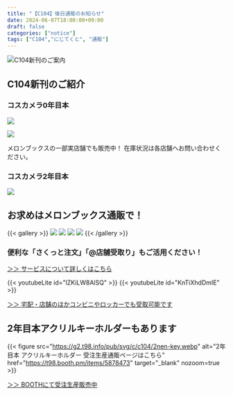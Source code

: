 ```yaml
---
title: "【C104】後日通販のお知らせ"
date: 2024-06-07T18:00:00+09:00
draft: false
categories: ["notice"]
tags: ["C104","にじてくと", "通販"]
---
```


![C104新刊のご案内](https://g2.t98.info/pub/svg/c/c104/c104-newly-published.webp)

## C104新刊のご紹介

### コスカメラ0年目本

<a href="https://www.melonbooks.co.jp/detail/detail.php?product_id=2436477" title="コスカメラ0年目本(メロンブックス)" target="_blank"><img src="https://g2.t98.info/pub/svg/c/c104/0nen-detail.webp" class="nozoom"></a>

<a href="https://www.melonbooks.co.jp/detail/detail.php?product_id=2436477" title="コスカメラ0年目本(メロンブックス)" target="_blank"><img src="https://g2.t98.info/pub/svg/c/c104/0nen-real.webp" class="nozoom"></a>

メロンブックスの一部実店舗でも販売中！ 在庫状況は各店舗へお問い合わせください。

### コスカメラ2年目本

<a href="https://www.melonbooks.co.jp/detail/detail.php?product_id=2431630" title="コスカメラ2年目本(メロンブックス)" target="_blank"><img src="https://g2.t98.info/pub/svg/c/c104/2nen-detail.webp" class="nozoom"></a>

## お求めはメロンブックス通販で！

{{< gallery >}}
<a href="https://www.melonbooks.co.jp/detail/detail.php?product_id=2436477" title="コスカメラ0年目本購入はこちら(メロンブックス)" target="_blank" class="grid-w50"><img src="https://g2.t98.info/pub/svg/c/c104/0nen-melon.webp" class="nozoom"></a>
<a href="https://www.melonbooks.co.jp/detail/detail.php?product_id=2431630" title="コスカメラ2年目本購入はこちら(メロンブックス)" target="_blank" class="grid-w50"><img src="https://g2.t98.info/pub/svg/c/c104/2nen-melon.webp" class="nozoom"></a>
<a href="https://www.melonbooks.co.jp/detail/detail.php?product_id=2529618" title="にじてくとの同人誌まとめ買いはこちら(メロンブックス)" target="_blank" class="grid-w50"><img src="https://g2.t98.info/pub/svg/c/c104/melobu-matome.png" class="nozoom"></a>
<a href="https://www.melonbooks.co.jp/circle/index.php?circle_id=119704" title="にじてくとの同人誌単品購入はこちら(メロンブックス)" target="_blank" class="grid-w50"><img src="https://g2.t98.info/pub/svg/c/c104/melobu-circle.png" class="nozoom"></a>
{{< /gallery >}}

### 便利な「さくっと注文」「@店舗受取り」もご活用ください！

[＞＞ サービスについて詳しくはこちら](https://www.melonbooks.co.jp/special/b/1/tenpojouhou/)

{{< youtubeLite id="lZKiLW8AlSQ" >}}
{{< youtubeLite id="KnTiXhdDmIE" >}}

[＞＞ 宅配・店舗のほかコンビニやロッカーでも受取可能です](https://www.melonbooks.co.jp/special/service/c_uketori/)

## 2年目本アクリルキーホルダーもあります

{{< figure
    src="https://g2.t98.info/pub/svg/c/c104/2nen-key.webp"
    alt="2年目本 アクリルキーホルダー 受注生産通販ページはこちら"
    href="https://t98.booth.pm/items/5878473"
    target="_blank"
    nozoom=true
    >}}

[＞＞ BOOTHにて受注生産販売中](https://t98.booth.pm/items/5878473)

<!--

いつもお世話になっております。ほむりんです。

前回に引き続き、
今夏開催されるコミックマーケット104にサークル参加することとなりましたのでお知らせいたします！

今回は、カメラ活動を始めてから2年目での経験等をまとめた本と、
カメラマンとはどんなことをしているのか？ などをまとめた本の2冊を新刊として頒布します。

その他、名刺の配布のほか、既刊とキャラクターグッズの頒布もいたします。
当日ご都合が合う方いらっしゃればぜひ当サークルのスペースへお立ち寄りください！！

## 概要

- コミックマーケット104 **2日目** <2024年8月12日 (月)>
- 配置： **西地区(西1ホール) “ね” ブロック 17-b**
- [コミックマーケット104 Webカタログはこちら](https://webcatalog.circle.ms/Perma/Circle/10448152/)

## お品書き

![お品書き](/posts/2024/060701/c104_menu_r1.webp)

こちらは暫定版です。確定版は8月上旬に公開予定です。

## 取置予約受付中

[＞＞ こちらからお申し込みください(Googleフォーム)](https://forms.gle/CcnaPbo6mCUrW3cA8)

![取置について](/posts/2024/060701/c104_reserve.webp)

前回の実績を踏まえ、今回は持ち込み部数を減らす予定です。そのため、状況により売り切れてしまう可能性がございます。
取り置きの旨お知らせいただけますと、当日15:00までのご都合の良いタイミングで売切を心配せずお受け取りいただけます。ぜひご利用ください。

**【早期予約特典】2024/8/4 23:59(JST) までに新刊2種両方を含んだご予約で合計金額から100円引いたします。**

### 当日引取の方法

フォーム入力後、受付番号が記載されたご予約確定メールが自動で送信されます。
当日引換の際、「**受付番号**」をブーススタッフへお伝えください。
メール不着等の事情により受付番号が分からない場合は、入力いただいたメールアドレスをお伝え下さい。

大変恐れ入りますが、スペースに列ができている場合は、最後尾にお並びください。

### 取置の注意事項

- Googleアカウントが必要です。メールアドレスのみ取得します。取得した情報は重複した回答の防止及び受付番号・リマインドの通知のみに使用します
- 先着順の受付となっております。頒布物は数に限りがありますので、お早めにお申し込みください。
- 取置期限は当日15:00までとなっております。以降は理由の如何を問わず予約は無効となりますのでご注意ください。期限までに引取が困難な場合は[通販](#書店委託頒布のご案内)をご利用ください。
- 内容の変更は 当日10:00 までにメールまたは[Xのダイレクトメッセージ](https://x.com/98tml)で連絡をお願いいたします。
- キャンセル連絡は10:00以降でも受け付けますので早い段階でお知らせください。

## キャッシュレス決済が使えます

当サークルでは現金のほか、便利なキャッシュレス決済もご利用いただけます。  
レシートも発行いたします[^1]。かわいいイラストつき！   
今回より au PAY・PayPay他各種QRコード決済もご利用いただけるようになりました！

[^1]: 領収書も発行可能ですが、インボイスには対応しておりません

- クレジット/デビット/プリベイドカード: Visa、Mastercard、JCB、American Express、Diners、Discover、銀聯   
※ Visa、Mastercard、JCB、American Expressはタッチ決済がご利用いただけます
- 交通系IC: Suica、PASMO、Kitaca、TOICA、manaca、ICOCA、SUGOCA、nimoca、はやかけん  
※ PiTaPaはご利用いただけません。   
※ 当日会計時に交通系ICへのチャージ(積増)はできません。駅の券売機やコンビニなどで事前チャージをお願いいたします。
- 電子マネー: QUICPay、iD、Apple Pay
- QRコード決済: PayPay, au PAY, CirclePAY(J-Coin Pay), 銀聯QR, Alipay+, WeChat Pay, COIN+, (対応予定: d払い, 楽天ペイ, Smart Code)   

## 書店委託頒布のご案内

メロンブックスさまにて委託頒布を行います。当日お越しいただくことが難しい場合は、書店頒布も併せてご利用ください。  

[＞＞【C104新作+過去作まとめ買い】にじてくと「コスカメラ」セット](https://www.melonbooks.co.jp/detail/detail.php?product_id=2411142)   
★ 新刊+既刊併せてのご予約もぜひご検討ください。

[＞＞ サークルページはこちら](https://www.melonbooks.co.jp/circle/index.php?circle_id=119704)   
単品もご用意がございます

直接頒価と書店価格は異なります。予めご了承ください。

-->